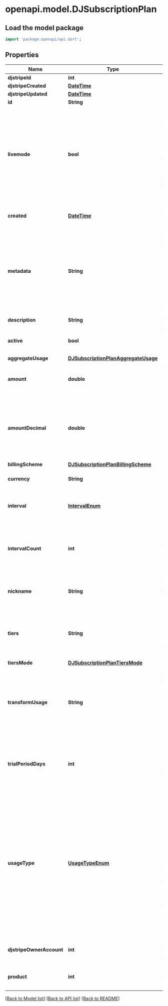 # openapi.model.DJSubscriptionPlan

## Load the model package
```dart
import 'package:openapi/api.dart';
```

## Properties
Name | Type | Description | Notes
------------ | ------------- | ------------- | -------------
**djstripeId** | **int** |  | 
**djstripeCreated** | [**DateTime**](DateTime.md) |  | 
**djstripeUpdated** | [**DateTime**](DateTime.md) |  | 
**id** | **String** |  | 
**livemode** | **bool** | Null here indicates that the livemode status is unknown or was previously unrecorded. Otherwise, this field indicates whether this record comes from Stripe test mode or live mode operation. | [optional] 
**created** | [**DateTime**](DateTime.md) | The datetime this object was created in stripe. | [optional] 
**metadata** | **String** | A set of key/value pairs that you can attach to an object. It can be useful for storing additional information about an object in a structured format. | [optional] 
**description** | **String** | A description of this object. | [optional] 
**active** | **bool** | Whether the plan can be used for new purchases. | 
**aggregateUsage** | [**DJSubscriptionPlanAggregateUsage**](DJSubscriptionPlanAggregateUsage.md) |  | [optional] 
**amount** | **double** | Amount (as decimal) to be charged on the interval specified. | [optional] 
**amountDecimal** | **double** | The unit amount in cents to be charged, represented as a decimal string with at most 12 decimal places. | [optional] 
**billingScheme** | [**DJSubscriptionPlanBillingScheme**](DJSubscriptionPlanBillingScheme.md) |  | [optional] 
**currency** | **String** | Three-letter ISO currency code | 
**interval** | [**IntervalEnum**](IntervalEnum.md) | The frequency with which a subscription should be billed. | 
**intervalCount** | **int** | The number of intervals (specified in the interval property) between each subscription billing. | [optional] 
**nickname** | **String** | A brief description of the plan, hidden from customers. | [optional] 
**tiers** | **String** | Each element represents a pricing tier. This parameter requires `billing_scheme` to be set to `tiered`. | [optional] 
**tiersMode** | [**DJSubscriptionPlanTiersMode**](DJSubscriptionPlanTiersMode.md) |  | [optional] 
**transformUsage** | **String** | Apply a transformation to the reported usage or set quantity before computing the billed price. Cannot be combined with `tiers`. | [optional] 
**trialPeriodDays** | **int** | Number of trial period days granted when subscribing a customer to this plan. Null if the plan has no trial period. | [optional] 
**usageType** | [**UsageTypeEnum**](UsageTypeEnum.md) | Configures how the quantity per period should be determined, can be either `metered` or `licensed`. `licensed` will automatically bill the `quantity` set for a plan when adding it to a subscription, `metered` will aggregate the total usage based on usage records. Defaults to `licensed`. | [optional] 
**djstripeOwnerAccount** | **int** | The Stripe Account this object belongs to. | [optional] 
**product** | **int** | The product whose pricing this plan determines. | [optional] 

[[Back to Model list]](../README.md#documentation-for-models) [[Back to API list]](../README.md#documentation-for-api-endpoints) [[Back to README]](../README.md)


